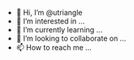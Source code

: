 - 👋 Hi, I’m @utriangle
- 👀 I’m interested in ...
- 🌱 I’m currently learning ...
- 💞️ I’m looking to collaborate on ...
- 📫 How to reach me ...

<!---
utriangle/utriangle is a ✨ special ✨ repository because its `README.md` (this file) appears on your GitHub profile.
You can click the Preview link to take a look at your changes.
--->
